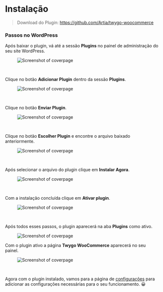# Instalação

> Download do Plugin: https://github.com/Artia/twygo-woocommerce

### Passos no WordPress

Após baixar o plugin, vá até a sessão <strong>Plugins</strong> no painel de administração do seu site WordPress.

<figure class="thumbnails">
  <img src="_media/plugins_section.png" alt="Screenshot of coverpage" title="Sessão Plugins">
</figure>

<br/>

Clique no botão <strong>Adicionar Plugin</strong> dentro da sessão <strong>Plugins</strong>.

<figure class="thumbnails">
  <img src="_media/adicionar_plugin.png" alt="Screenshot of coverpage" title="Adicionar Plugin">
</figure>

<br/>

Clique no botão <strong>Enviar Plugin</strong>.

<figure class="thumbnails">
  <img src="_media/instalar_plugin.png" alt="Screenshot of coverpage" title="Enviar Plugin">
</figure>

<br/>

Clique no botão <strong>Escolher Plugin</strong> e encontre o arquivo baixado anteriormente.

<figure class="thumbnails">
  <img src="_media/escolher_arquivo.png" alt="Screenshot of coverpage" title="Escolher Arquivo">
</figure>

<br/>

Após selecionar o arquivo do plugin clique em <strong>Instalar Agora</strong>.

<figure class="thumbnails">
  <img src="_media/instalar_plugin_arquivo.png" alt="Screenshot of coverpage" title="Instalar Plugin">
</figure>

<br/>

Com a instalação concluída clique em <strong>Ativar plugin</strong>.

<figure class="thumbnails">
  <img src="_media/instalacao_concluida.png" alt="Screenshot of coverpage" title="Instalação concluída com sucesso">
</figure>

<br/>

Após todos esses passos, o plugin aparecerá na aba <strong>Plugins</strong> como ativo.

<figure class="thumbnails">
  <img src="_media/ativado_com_sucesso.png" alt="Screenshot of coverpage" title="Plugin ativado com sucesso">
</figure>

Com o plugin ativo a página <strong>Twygo WooCommerce</strong> aparecerá no seu painel.

<figure class="thumbnails">
  <img src="_media/pagina_plugin_twygo.png" alt="Screenshot of coverpage" title="Página do plugin">
</figure>

<br/>

Agora com o plugin instalado, vamos para a página de [configurações](/pages/configuracoes/configuracoes.md) para adicionar as configurações necessárias para o seu funcionamento. 😀